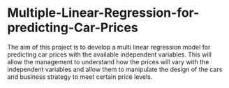 # Multiple-Linear-Regression-for-predicting-Car-Prices
The aim of this project is to develop a multi linear regression model for predicting car prices with the available independent variables. This will allow the management to understand how the prices will vary with the independent variables and allow them to manipulate the design of the cars and business strategy to meet certain price levels.
